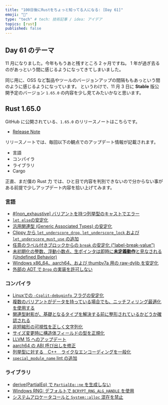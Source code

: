 ```yaml
---
title: "100日後にRustをちょっと知ってる人になる: [Day 61]"
emoji: "🦀"
type: "tech" # tech: 技術記事 / idea: アイデア
topics: [rust]
published: false
---
```

## Day 61 のテーマ

11 月になりました。今年ももうあと残すところ 2 ヶ月ですね。
1 年が過ぎ去るのがあっという間に感じるようになってきてしまいました。

同じ用に、OSS など製品やツールのバージョンアップの間隔ももあっという間のように感じるようになっています。
というわけで、11 月 3 日に **Stable** 版公開予定のバージョン `1.65.0` の内容を少し見てみたいかなと思います。

## Rust 1.65.0

GitHub に公開されている、`1.65.0` のリリースノートはこちらです。

- [Release Note](https://github.com/rust-lang/rust/blob/master/RELEASES.md#version-1650-2022-11-03)

リリースノートでは、毎回以下の観点でのアップデート情報が記載されます。

- 言語
- コンパイラ
- ライブラリ
- Cargo

正直、まだ僕の Rust 力 では、ひと目で内容を判別できないので分からない事がある前提で少しアップデート内容を拾い上げてみます。

### 言語

- [#[non_exhaustive] バリアントを持つ列挙型のキャストでエラー](https://github.com/rust-lang/rust/pull/92744/)
- [`let else`の安定化](https://github.com/rust-lang/rust/pull/93628/)
- [汎用関連型 (Generic Associated Types) の安定化](https://github.com/rust-lang/rust/pull/96709/)
- [Clippy から `let_underscore_drop`, `let_underscore_lock` および `let_underscore_must_use` の追加](https://github.com/rust-lang/rust/pull/97739/)
- [任意のラベル付きブロックからの `break` の安定化 ("label-break-value")](https://github.com/rust-lang/rust/pull/99332/)
- [未初期化の整数、浮動小数点、生ポインタは即時に**未定義動作**と見なされる (Undefined Behavior)](https://github.com/rust-lang/rust/pull/98919/)
- [Windows x86_64、aarch64、および thumbv7a 用の raw-dylib を安定化](https://github.com/rust-lang/rust/pull/99916/)
- [外部の ADT で `Drop` の実装を許可しない](https://github.com/rust-lang/rust/pull/99576/)

### コンパイラ

- [Linuxでの `-Csplit-debuginfo` フラグの安定化](https://github.com/rust-lang/rust/pull/98051/)
- [複数のバリアントがデータを持っている場合でも、ニッチフィリング最適化を使用する](https://github.com/rust-lang/rust/pull/94075/)
- [関連型射影が、基礎となるタイプを解決する前に整形されているかどうか確認される](https://github.com/rust-lang/rust/pull/99217/#issuecomment-1209365630)
- [非短縮形の可視性を正しく文字列化](https://github.com/rust-lang/rust/pull/100350/)
- [サイズ変更時に構造体フィールドの型を正規化](https://github.com/rust-lang/rust/pull/101831/)
- [LLVM 15 へのアップデート](https://github.com/rust-lang/rust/pull/99464/)
- [aarch64 の ABI 呼び出しを修正](https://github.com/rust-lang/rust/pull/97800/)
- [列挙型に対する　C++　ライクなエンコーディングを一般化](https://github.com/rust-lang/rust/pull/98393/)
- [`special_module_name` lint の追加](https://github.com/rust-lang/rust/pull/94467/)

### ライブラリ

- [derive(PartialEq) で `PartialEq::ne` を生成しない](https://github.com/rust-lang/rust/pull/98655/)
- [Windows RNG: デフォルトで `BCRYPT_RNG_ALG_HANDLE` を使用](https://github.com/rust-lang/rust/pull/101325/)
- [システムアロケータコールと `System::alloc` 混在を禁止](https://github.com/rust-lang/rust/pull/101394/)
